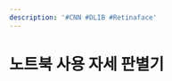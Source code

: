 ```yaml
---
description: '#CNN #DLIB #Retinaface'
---
```


# 노트북 사용 자세 판별기

<figure><img src="../../../.gitbook/assets/노트북 사용 자세 판별기_페이지_01.jpg" alt=""><figcaption></figcaption></figure>

<figure><img src="../../../.gitbook/assets/노트북 사용 자세 판별기_페이지_02.jpg" alt=""><figcaption></figcaption></figure>

<figure><img src="../../../.gitbook/assets/노트북 사용 자세 판별기_페이지_03.jpg" alt=""><figcaption></figcaption></figure>

<figure><img src="../../../.gitbook/assets/노트북 사용 자세 판별기_페이지_04.jpg" alt=""><figcaption></figcaption></figure>

<figure><img src="../../../.gitbook/assets/노트북 사용 자세 판별기_페이지_05.jpg" alt=""><figcaption></figcaption></figure>

<figure><img src="../../../.gitbook/assets/노트북 사용 자세 판별기_페이지_06.jpg" alt=""><figcaption></figcaption></figure>

<figure><img src="../../../.gitbook/assets/노트북 사용 자세 판별기_페이지_07.jpg" alt=""><figcaption></figcaption></figure>

<figure><img src="../../../.gitbook/assets/노트북 사용 자세 판별기_페이지_08.jpg" alt=""><figcaption></figcaption></figure>

<figure><img src="../../../.gitbook/assets/노트북 사용 자세 판별기_페이지_09.jpg" alt=""><figcaption></figcaption></figure>

<figure><img src="../../../.gitbook/assets/노트북 사용 자세 판별기_페이지_10.jpg" alt=""><figcaption></figcaption></figure>

<figure><img src="../../../.gitbook/assets/노트북 사용 자세 판별기_페이지_11.jpg" alt=""><figcaption></figcaption></figure>

<figure><img src="../../../.gitbook/assets/노트북 사용 자세 판별기_페이지_12.jpg" alt=""><figcaption></figcaption></figure>

<figure><img src="../../../.gitbook/assets/노트북 사용 자세 판별기_페이지_13.jpg" alt=""><figcaption></figcaption></figure>

<figure><img src="../../../.gitbook/assets/노트북 사용 자세 판별기_페이지_14.jpg" alt=""><figcaption></figcaption></figure>

<figure><img src="../../../.gitbook/assets/노트북 사용 자세 판별기_페이지_15.jpg" alt=""><figcaption></figcaption></figure>

<figure><img src="../../../.gitbook/assets/노트북 사용 자세 판별기_페이지_16.jpg" alt=""><figcaption></figcaption></figure>

<figure><img src="../../../.gitbook/assets/노트북 사용 자세 판별기_페이지_17.jpg" alt=""><figcaption></figcaption></figure>

<figure><img src="../../../.gitbook/assets/노트북 사용 자세 판별기_페이지_18.jpg" alt=""><figcaption></figcaption></figure>

<figure><img src="../../../.gitbook/assets/노트북 사용 자세 판별기_페이지_19.jpg" alt=""><figcaption></figcaption></figure>
